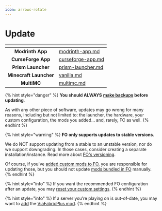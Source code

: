 ```yaml
---
icon: arrows-rotate
---
```


# Update

<table data-view="cards"><thead><tr><th align="center"></th><th data-hidden data-card-target data-type="content-ref"></th></tr></thead><tbody><tr><td align="center"><strong>Modrinth App</strong></td><td><a href="modrinth-app.md">modrinth-app.md</a></td></tr><tr><td align="center"><strong>CurseForge App</strong></td><td><a href="curseforge-app.md">curseforge-app.md</a></td></tr><tr><td align="center"><strong>Prism Launcher</strong></td><td><a href="prism-launcher.md">prism-launcher.md</a></td></tr><tr><td align="center"><strong>Minecraft Launcher</strong></td><td><a href="vanilla.md">vanilla.md</a></td></tr><tr><td align="center"><strong>MultiMC</strong></td><td><a href="multimc.md">multimc.md</a></td></tr></tbody></table>

{% hint style="danger" %}
**You should ALWAYS** [**make backups**](../backup/) **before updating**.

As with any other piece of software, updates may go wrong for many reasons, including but not limited to: the launcher, the hardware, your custom configuration, the mods you added... and, rarely, FO as well.
{% endhint %}

{% hint style="warning" %}
**FO only supports updates to stable versions**.

We do NOT support updating from a stable to an unstable version, nor do we support downgrading. In those cases, consider creating a separate installation/instance. Read more about [FO's versioning](../../about/versioning.md).

Of course, if you've [added custom mods to FO](../add-mods/), you are responsible for updating those, but you should not update [mods bundled in FO](../../info/mods/) manually.
{% endhint %}

{% hint style="info" %}
If you want the recommended FO configuration after an update, you may [reset your custom settings](../../info/options/reset/).
{% endhint %}

{% hint style="info" %}
If a server you're playing on is out-of-date, you may want to [add](../add-mods/) the [ViaFabricPlus mod](https://modrinth.com/mod/viafabricplus).
{% endhint %}

